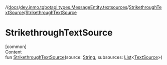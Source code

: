 //[docs](../../../index.md)/[dev.inmo.tgbotapi.types.MessageEntity.textsources](../index.md)/[StrikethroughTextSource](index.md)/[StrikethroughTextSource](-strikethrough-text-source.md)



# StrikethroughTextSource  
[common]  
Content  
fun [StrikethroughTextSource](-strikethrough-text-source.md)(source: [String](https://kotlinlang.org/api/latest/jvm/stdlib/kotlin/-string/index.html), subsources: [List](https://kotlinlang.org/api/latest/jvm/stdlib/kotlin.collections/-list/index.html)<[TextSource](../../dev.inmo.tgbotapi.CommonAbstracts/-text-source/index.md)>)  



